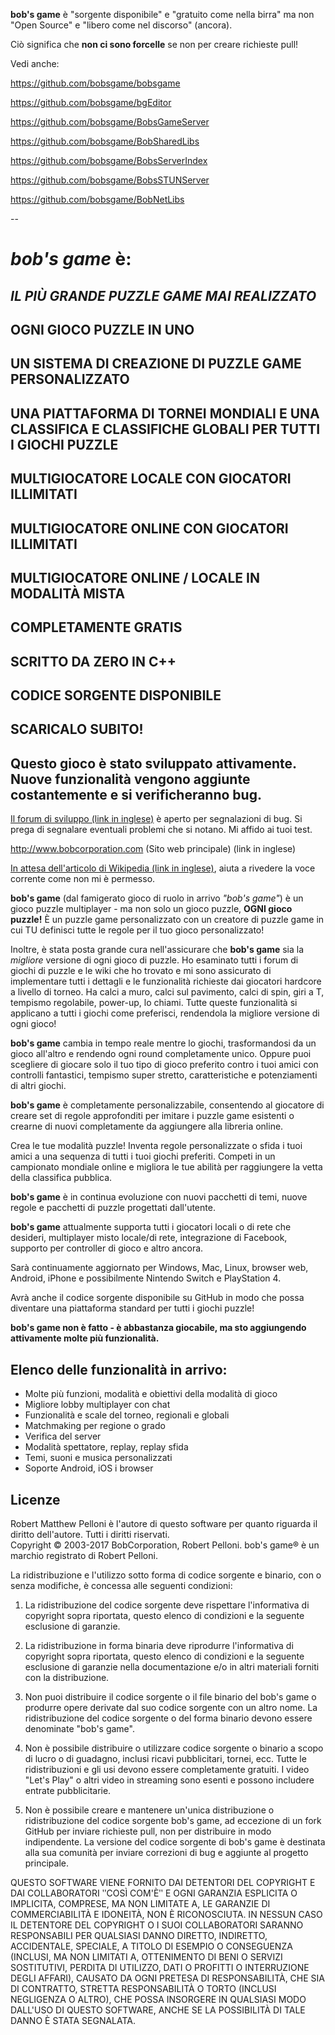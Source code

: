 **bob's game** è "sorgente disponibile" e "gratuito come nella birra" ma non "Open Source" e "libero come nel discorso" (ancora).

Ciò significa che **non ci sono forcelle** se non per creare richieste pull!

Vedi anche:

https://github.com/bobsgame/bobsgame

https://github.com/bobsgame/bgEditor

https://github.com/bobsgame/BobsGameServer

https://github.com/bobsgame/BobSharedLibs

https://github.com/bobsgame/BobsServerIndex

https://github.com/bobsgame/BobsSTUNServer

https://github.com/bobsgame/BobNetLibs

--

# *bob's game* è:

## *IL PIÙ GRANDE PUZZLE GAME MAI REALIZZATO*

## OGNI GIOCO PUZZLE IN UNO

## UN SISTEMA DI CREAZIONE DI PUZZLE GAME PERSONALIZZATO

## UNA PIATTAFORMA DI TORNEI MONDIALI E UNA CLASSIFICA E CLASSIFICHE GLOBALI PER TUTTI I GIOCHI PUZZLE

## MULTIGIOCATORE LOCALE CON GIOCATORI ILLIMITATI

## MULTIGIOCATORE ONLINE CON GIOCATORI ILLIMITATI

## MULTIGIOCATORE ONLINE / LOCALE IN MODALITÀ MISTA

## COMPLETAMENTE GRATIS

## SCRITTO DA ZERO IN C++

## CODICE SORGENTE DISPONIBILE

## SCARICALO SUBITO!

## Questo gioco è stato sviluppato attivamente. Nuove funzionalità vengono aggiunte costantemente e si verificheranno bug.

[Il forum di sviluppo (link in inglese)](http://bobsgame.com/forum) è aperto per segnalazioni di bug. Si prega di segnalare eventuali problemi che si notano. Mi affido ai tuoi test.

http://www.bobcorporation.com (Sito web principale) (link in inglese)

[In attesa dell'articolo di Wikipedia (link in inglese)](https://en.wikipedia.org/w/index.php?title=Bob%27s_Game&oldid=713042467), aiuta a rivedere la voce corrente come non mi è permesso.

**bob's game** (dal famigerato gioco di ruolo in arrivo *"bob's game"*) è un gioco puzzle multiplayer - ma non solo un gioco puzzle, **OGNI gioco puzzle!**  È un puzzle game personalizzato con un creatore di puzzle game in cui TU definisci tutte le regole per il tuo gioco personalizzato!

Inoltre, è stata posta grande cura nell'assicurare che **bob's game** sia la *migliore* versione di ogni gioco di puzzle.  Ho esaminato tutti i forum di giochi di puzzle e le wiki che ho trovato e mi sono assicurato di implementare tutti i dettagli e le funzionalità richieste dai giocatori hardcore a livello di torneo.  Ha calci a muro, calci sul pavimento, calci di spin, giri a T, tempismo regolabile, power-up, lo chiami.  Tutte queste funzionalità si applicano a tutti i giochi come preferisci, rendendola la migliore versione di ogni gioco!

**bob's game** cambia in tempo reale mentre lo giochi, trasformandosi da un gioco all'altro e rendendo ogni round completamente unico.  Oppure puoi scegliere di giocare solo il tuo tipo di gioco preferito contro i tuoi amici con controlli fantastici, tempismo super stretto, caratteristiche e potenziamenti di altri giochi.

**bob's game** è completamente personalizzabile, consentendo al giocatore di creare set di regole approfonditi per imitare i puzzle game esistenti o crearne di nuovi completamente da aggiungere alla libreria online.

Crea le tue modalità puzzle!  Inventa regole personalizzate o sfida i tuoi amici a una sequenza di tutti i tuoi giochi preferiti.  Competi in un campionato mondiale online e migliora le tue abilità per raggiungere la vetta della classifica pubblica.

**bob's game** è in continua evoluzione con nuovi pacchetti di temi, nuove regole e pacchetti di puzzle progettati dall'utente.

**bob's game** attualmente supporta tutti i giocatori locali o di rete che desideri, multiplayer misto locale/di rete, integrazione di Facebook, supporto per controller di gioco e altro ancora.

Sarà continuamente aggiornato per Windows, Mac, Linux, browser web, Android, iPhone e possibilmente Nintendo Switch e PlayStation 4.

Avrà anche il codice sorgente disponibile su GitHub in modo che possa diventare una piattaforma standard per tutti i giochi puzzle!

**bob's game non è fatto - è abbastanza giocabile, ma sto aggiungendo attivamente molte più funzionalità.**

## Elenco delle funzionalità in arrivo:
* Molte più funzioni, modalità e obiettivi della modalità di gioco
* Migliore lobby multiplayer con chat
* Funzionalità e scale del torneo, regionali e globali
* Matchmaking per regione o grado
* Verifica del server
* Modalità spettatore, replay, replay sfida
* Temi, suoni e musica personalizzati
* Soporte Android, iOS i browser

## Licenze
Robert Matthew Pelloni è l'autore di questo software per quanto riguarda il diritto dell'autore. Tutti i diritti riservati.<br />
Copyright © 2003-2017 BobCorporation, Robert Pelloni. bob's game® è un marchio registrato di Robert Pelloni.

La ridistribuzione e l'utilizzo sotto forma di codice sorgente e binario, con o senza modifiche, è concessa alle seguenti condizioni:

1. La ridistribuzione del codice sorgente deve rispettare l'informativa di copyright sopra riportata, questo elenco di condizioni e la seguente esclusione di garanzie.

2. La ridistribuzione in forma binaria deve riprodurre l'informativa di copyright sopra riportata, questo elenco di condizioni e la seguente esclusione di garanzie nella documentazione e/o in altri materiali forniti con la distribuzione.

3. Non puoi distribuire il codice sorgente o il file binario del bob's game o produrre opere derivate dal suo codice sorgente con un altro nome. La ridistribuzione del codice sorgente o del forma binario devono essere denominate "bob's game".

4. Non è possibile distribuire o utilizzare codice sorgente o binario a scopo di lucro o di guadagno, inclusi ricavi pubblicitari, tornei, ecc. Tutte le ridistribuzioni e gli usi devono essere completamente gratuiti. I video "Let's Play" o altri video in streaming sono esenti e possono includere entrate pubblicitarie.

5. Non è possibile creare e mantenere un'unica distribuzione o ridistribuzione del codice sorgente bob's game, ad eccezione di un fork GitHub per inviare richieste pull, non per distribuire in modo indipendente. La versione del codice sorgente di bob's game è destinata alla sua comunità per inviare correzioni di bug e aggiunte al progetto principale.

QUESTO SOFTWARE VIENE FORNITO DAI DETENTORI DEL COPYRIGHT E DAI COLLABORATORI ʺCOSÌ COM'Èʺ E OGNI GARANZIA ESPLICITA O IMPLICITA, COMPRESE, MA NON LIMITATE A, LE GARANZIE DI COMMERCIABILITÀ E IDONEITÀ, NON È RICONOSCIUTA. IN NESSUN CASO IL DETENTORE DEL COPYRIGHT O I SUOI COLLABORATORI SARANNO RESPONSABILI PER QUALSIASI DANNO DIRETTO, INDIRETTO, ACCIDENTALE, SPECIALE, A TITOLO DI ESEMPIO O CONSEGUENZA (INCLUSI, MA NON LIMITATI A, OTTENIMENTO DI BENI O SERVIZI SOSTITUTIVI, PERDITA DI UTILIZZO, DATI O PROFITTI O INTERRUZIONE DEGLI AFFARI), CAUSATO DA OGNI PRETESA DI RESPONSABILITÀ, CHE SIA DI CONTRATTO, STRETTA RESPONSABILITÀ O TORTO (INCLUSI NEGLIGENZA O ALTRO), CHE POSSA INSORGERE IN QUALSIASI MODO DALL'USO DI QUESTO SOFTWARE, ANCHE SE LA POSSIBILITÀ DI TALE DANNO È STATA SEGNALATA.
